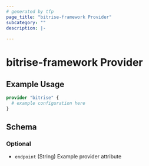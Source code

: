 ```yaml
---
# generated by tfp
page_title: "bitrise-framework Provider"
subcategory: ""
description: |-
  
---
```


# bitrise-framework Provider



## Example Usage

```terraform
provider "bitrise" {
  # example configuration here
}
```

<!-- schema generated by tfplugindocs -->
## Schema

### Optional

- `endpoint` (String) Example provider attribute
